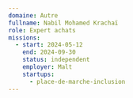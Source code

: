 ```yaml
---
domaine: Autre
fullname: Nabil Mohamed Krachaï
role: Expert achats
missions:
  - start: 2024-05-12
    end: 2024-09-30
    status: independent
    employer: Malt
    startups:
      - place-de-marche-inclusion
---
```

